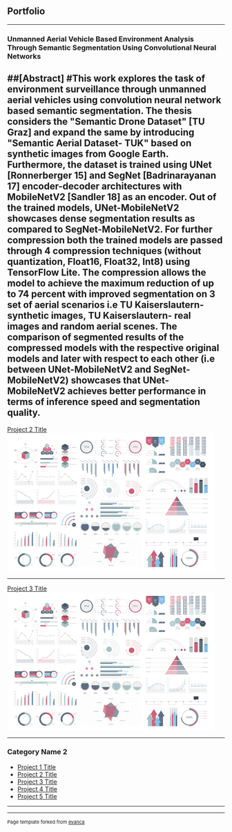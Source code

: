 ## Portfolio

---

### Unmanned Aerial Vehicle Based Environment Analysis Through Semantic Segmentation Using Convolutional Neural Networks
##[Abstract]
#This work explores the task of environment surveillance through unmanned aerial vehicles using convolution neural network based semantic segmentation. The thesis considers the "Semantic Drone Dataset" [TU Graz] and expand the same by introducing "Semantic Aerial Dataset- TUK" based on synthetic images from Google Earth. Furthermore, the dataset is trained using UNet [Ronnerberger 15] and SegNet [Badrinarayanan 17] encoder-decoder architectures with MobileNetV2  [Sandler 18] as an encoder. Out of the trained models, UNet-MobileNetV2 showcases dense segmentation results as compared to SegNet-MobileNetV2. For further compression both the trained models are passed through 4 compression techniques (without quantization, Float16, Float32, Int8) using TensorFlow Lite. The compression allows the model to achieve the maximum reduction of up to 74 percent with improved segmentation on 3 set of aerial scenarios  i.e TU Kaiserslautern- synthetic images, TU Kaiserslautern- real images and random aerial scenes. The comparison of segmented results of the compressed models with the respective original models and later with respect to each other (i.e between UNet-MobileNetV2 and SegNet-MobileNetV2) showcases that UNet-MobileNetV2 achieves better performance in terms of inference speed and segmentation quality.
---
[Project 2 Title](/pdf/sample_presentation.pdf)
<img src="images/dummy_thumbnail.jpg?raw=true"/>

---
[Project 3 Title](http://example.com/)
<img src="images/dummy_thumbnail.jpg?raw=true"/>

---

### Category Name 2

- [Project 1 Title](http://example.com/)
- [Project 2 Title](http://example.com/)
- [Project 3 Title](http://example.com/)
- [Project 4 Title](http://example.com/)
- [Project 5 Title](http://example.com/)

---




---
<p style="font-size:11px">Page template forked from <a href="https://github.com/evanca/quick-portfolio">evanca</a></p>
<!-- Remove above link if you don't want to attibute -->
